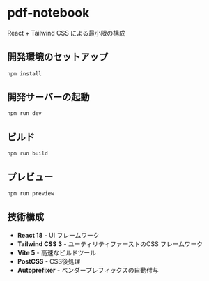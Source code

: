 # pdf-notebook

React + Tailwind CSS による最小限の構成

## 開発環境のセットアップ

```bash
npm install
```

## 開発サーバーの起動

```bash
npm run dev
```

## ビルド

```bash
npm run build
```

## プレビュー

```bash
npm run preview
```

## 技術構成

- **React 18** - UI フレームワーク
- **Tailwind CSS 3** - ユーティリティファーストのCSS フレームワーク  
- **Vite 5** - 高速なビルドツール
- **PostCSS** - CSS後処理
- **Autoprefixer** - ベンダープレフィックスの自動付与